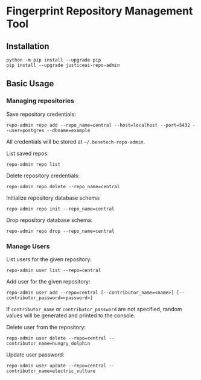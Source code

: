 # Fingerprint Repository Management Tool

## Installation

```shell
python -m pip install --upgrade pip
pip install --upgrade justiceai-repo-admin
```

## Basic Usage

### Managing repositories

Save repository credentials:
```shell
repo-admin repo add --repo_name=central --host=localhost --port=5432 --user=postgres --dbname=example
```

All credentials will be stored at `~/.benetech-repo-admin`.

List saved repos:
```shell
repo-admin repo list
```

Delete repository credentials:
```shell
repo-admin repo delete --repo_name=central
```

Initialize repository database schema:
```shell
repo-admin repo init --repo_name=central
```

Drop repository database schema:
```shell
repo-admin repo drop --repo_name=central
```

### Manage Users

List users for the given repository:
```shell
repo-admin user list --repo=central
```

Add user for the given repository:
```shell
repo-admin user add --repo=central [--contributor_name=<name>] [--contributor_password=<password>]
```

If `contributor_name` or `contributor_password` are not specified, 
random values will be generated and printed to the console.

Delete user from the repository:
```shell
repo-admin user delete --repo=central --contributor_name=hungry_dolphin
```

Update user password:
```shell
repo-admin user update --repo=central --contributor_name=electric_vulture
```
